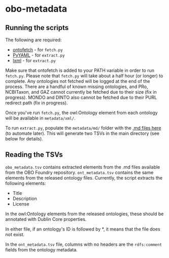 # obo-metadata

## Running the scripts

The following are required:
  - [ontofetch](https://github.com/knocean/ontofetch) - for `fetch.py`
  - [PyYAML](https://github.com/yaml/pyyaml) - for `extract.py`
  - [lxml](http://lxml.de/index.html) - for `extract.py`
  
Make sure that ontofetch is added to your PATH variable in order to run `fetch.py`. Please note that `fetch.py` will take about a half hour (or longer) to complete. Any ontologies not fetched will be logged at the end of the process. There are a handful of known missing ontologies, and PRo, NCBITaxon, and GAZ cannot currently be fetched due to their size (fix in progress). MONDO and DINTO also cannot be fetched due to their PURL redirect path (fix in progress).

Once you've run `fetch.py`, the owl:Ontology element from each ontology will be available in `metadata/xml/`.

To run `extract.py`, populate the `metadata/md/` folder with the [.md files here](https://github.com/OBOFoundry/OBOFoundry.github.io/tree/master/ontology) (to automate later). This will generate two TSVs in the main directory (see below for details).

## Reading the TSVs

`obo_metadata.tsv` contains extracted elements from the .md files available from the OBO Foundry repository. `ont_metadata.tsv` contains the same elements from the released ontology files. Currently, the script extracts the following elements:
  - Title
  - Description
  - License
  
In the owl:Ontology elements from the released ontologies, these should be annotated with Dublin Core properties.

In either file, if an ontology's ID is followed by \*, it means that the file does not exist.

In the `ont_metadata.tsv` file, columns with no headers are the `rdfs:comment` fields from the ontology metadata.
